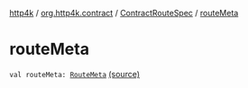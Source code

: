 [http4k](../../index.md) / [org.http4k.contract](../index.md) / [ContractRouteSpec](index.md) / [routeMeta](./route-meta.md)

# routeMeta

`val routeMeta: `[`RouteMeta`](../-route-meta/index.md) [(source)](https://github.com/http4k/http4k/blob/master/http4k-contract/src/main/kotlin/org/http4k/contract/routeSpec.kt#L9)